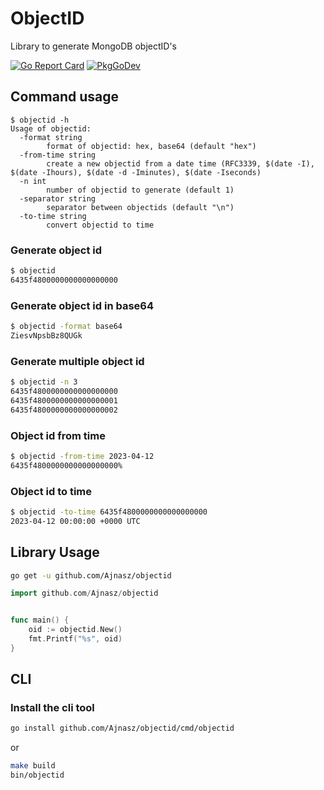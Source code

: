 # ObjectID

Library to generate MongoDB objectID's

[![Go Report Card](https://goreportcard.com/badge/github.com/Ajnasz/objectid?style=flat-square)](https://goreportcard.com/report/github.com/Ajnasz/objectid)
[![PkgGoDev](https://pkg.go.dev/badge/mod/github.com/Ajnasz/objectid)](https://pkg.go.dev/mod/github.com/Ajnasz/objectid)

## Command usage

```
$ objectid -h
Usage of objectid:
  -format string
        format of objectid: hex, base64 (default "hex")
  -from-time string
        create a new objectid from a date time (RFC3339, $(date -I), $(date -Ihours), $(date -d -Iminutes), $(date -Iseconds)
  -n int
        number of objectid to generate (default 1)
  -separator string
        separator between objectids (default "\n")
  -to-time string
        convert objectid to time
```

### Generate object id

```sh
$ objectid
6435f4800000000000000000
```

### Generate object id in base64

```sh
$ objectid -format base64
ZiesvNpsbBz8QUGk
```

### Generate multiple object id

```sh
$ objectid -n 3
6435f4800000000000000000
6435f4800000000000000001
6435f4800000000000000002
```


### Object id from time

```sh
$ objectid -from-time 2023-04-12
6435f4800000000000000000%
```

### Object id to time

```sh
$ objectid -to-time 6435f4800000000000000000
2023-04-12 00:00:00 +0000 UTC
```

## Library Usage


```sh
go get -u github.com/Ajnasz/objectid
```

```go
import github.com/Ajnasz/objectid


func main() {
    oid := objectid.New()
    fmt.Printf("%s", oid)
}
```

## CLI

### Install the cli tool

```sh
go install github.com/Ajnasz/objectid/cmd/objectid
```

or

```sh
make build
bin/objectid
```
